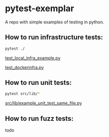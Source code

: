 # pytest-exemplar

A repo with simple examples of testing in python.

## How to run infrastructure tests:

```sh
pytest ./
```

[test_local_infra_example.py](test_local_infra_example.py)

[test_dockerinfra.py](test_dockerinfra.py)


## How to run unit tests:

```sh
pytest src/lib/*
```

[src/lib/example_unit_test_same_file.py](src/lib/example_unit_test_same_file.py)


## How to run fuzz tests:

todo
